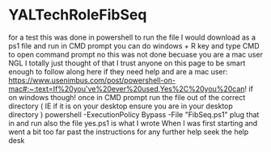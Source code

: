 # YALTechRoleFibSeq
for a test 
this was done in powershell
to run the file I would download as a ps1 file and run in CMD prompt 
you can do windows + R key and type CMD to open command prompt 
no this was not done becuase you are a mac user NGL I totally just thought of that
I trust anyone on this page to be smart enough to follow along here if they need help and are a mac user: https://www.usenimbus.com/post/powershell-on-mac#:~:text=If%20you've%20ever%20used,Yes%2C%20you%20can!
if on windows though! 
once in CMD prompt run the file out of the correct directory ( IE if it is on your desktop ensure you are in your desktop directory ) 
powershell -ExecutionPolicy Bypass -File "FibSeq.ps1"
plug that in and run 
also the file yes.ps1 is what I wrote When I was first starting and went a bit too far past the instructions 
for any further help seek the help desk 
